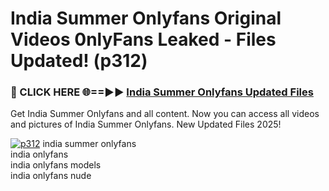 # India Summer Onlyfans Original Videos 0nlyFans Leaked - Files Updated! (p312)

<h3>🔴 CLICK HERE 🌐==►► <a href="https://best4dudes.click/HH4t6V" rel="nofollow">India Summer Onlyfans Updated Files</a></h3>

Get India Summer Onlyfans and all content. Now you can access all videos and pictures of India Summer Onlyfans. New Updated Files 2025!

[![p312](https://github.com/user-attachments/assets/8c521d6e-e6e3-4a75-9320-d58ab9d79d5b)](https://best4dudes.click/HH4t6V)
india summer onlyfans<br>
india onlyfans<br>
india onlyfans models<br>
india onlyfans nude